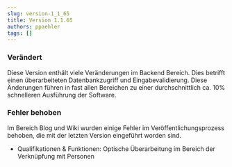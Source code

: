 ```yaml
---
slug: version-1_1_65
title: Version 1.1.65
authors: ppaehler
tags: []
---
```


### Verändert

Diese Version enthält viele Veränderungen im Backend Bereich. Dies betrifft einen überarbeiteten Datenbankzugriff und Eingabevalidierung. Diese Änderungen führen in fast allen Bereichen zu einer durchschnittlich ca. 10% schnelleren Ausführung der Software.

### Fehler behoben

Im Bereich Blog und Wiki wurden einige Fehler im Veröffentlichungsprozess behoben, die mit der letzten Version eingeführt worden sind.

- Qualifikationen & Funktionen: Optische Überarbeitung im Bereich der Verknüpfung mit Personen
